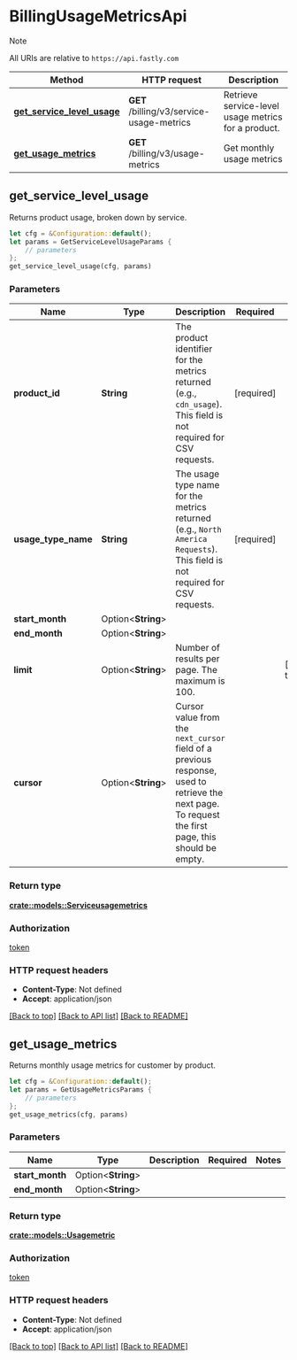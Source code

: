 # BillingUsageMetricsApi

> [!NOTE]
> All URIs are relative to `https://api.fastly.com`

Method | HTTP request | Description
------ | ------------ | -----------
[**get_service_level_usage**](BillingUsageMetricsApi.md#get_service_level_usage) | **GET** /billing/v3/service-usage-metrics | Retrieve service-level usage metrics for a product.
[**get_usage_metrics**](BillingUsageMetricsApi.md#get_usage_metrics) | **GET** /billing/v3/usage-metrics | Get monthly usage metrics



## get_service_level_usage

Returns product usage, broken down by service.

```rust
let cfg = &Configuration::default();
let params = GetServiceLevelUsageParams {
    // parameters
};
get_service_level_usage(cfg, params)
```

### Parameters


Name | Type | Description  | Required | Notes
------------- | ------------- | ------------- | ------------- | -------------
**product_id** | **String** | The product identifier for the metrics returned (e.g., `cdn_usage`). This field is not required for CSV requests. | [required] |
**usage_type_name** | **String** | The usage type name for the metrics returned (e.g., `North America Requests`). This field is not required for CSV requests. | [required] |
**start_month** | Option\<**String**> |  |  |
**end_month** | Option\<**String**> |  |  |
**limit** | Option\<**String**> | Number of results per page. The maximum is 100. |  |[default to 5]
**cursor** | Option\<**String**> | Cursor value from the `next_cursor` field of a previous response, used to retrieve the next page. To request the first page, this should be empty. |  |

### Return type

[**crate::models::Serviceusagemetrics**](Serviceusagemetrics.md)

### Authorization

[token](../README.md#token)

### HTTP request headers

- **Content-Type**: Not defined
- **Accept**: application/json

[[Back to top]](#) [[Back to API list]](../README.md#documentation-for-api-endpoints) [[Back to README]](../README.md)


## get_usage_metrics

Returns monthly usage metrics for customer by product.

```rust
let cfg = &Configuration::default();
let params = GetUsageMetricsParams {
    // parameters
};
get_usage_metrics(cfg, params)
```

### Parameters


Name | Type | Description  | Required | Notes
------------- | ------------- | ------------- | ------------- | -------------
**start_month** | Option\<**String**> |  |  |
**end_month** | Option\<**String**> |  |  |

### Return type

[**crate::models::Usagemetric**](Usagemetric.md)

### Authorization

[token](../README.md#token)

### HTTP request headers

- **Content-Type**: Not defined
- **Accept**: application/json

[[Back to top]](#) [[Back to API list]](../README.md#documentation-for-api-endpoints) [[Back to README]](../README.md)

